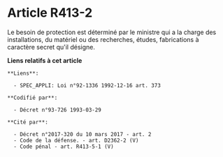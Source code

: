 # Article R413-2

Le besoin de protection est déterminé par le ministre qui a la charge des installations, du matériel ou des recherches,
études, fabrications à caractère secret qu'il désigne.

**Liens relatifs à cet article**

	**Liens**:

	  - SPEC_APPLI: Loi n°92-1336 1992-12-16 art. 373

	**Codifié par**:

	  - Décret n°93-726 1993-03-29

	**Cité par**:

	  - Décret n°2017-320 du 10 mars 2017 - art. 2
	  - Code de la défense. - art. D2362-2 (V)
	  - Code pénal - art. R413-5-1 (V)
